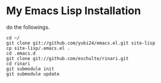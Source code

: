 My Emacs Lisp Installation
==========================

do the followings.

    cd ~/
    git clone git://github.com/yuki24/emacs.el.git site-lisp
    cp site-lisp/.emacs.el .
    cd .emacs.d
    git clone git://github.com/eschulte/rinari.git
    cd rinari
    git submodule init
    git submodule update
